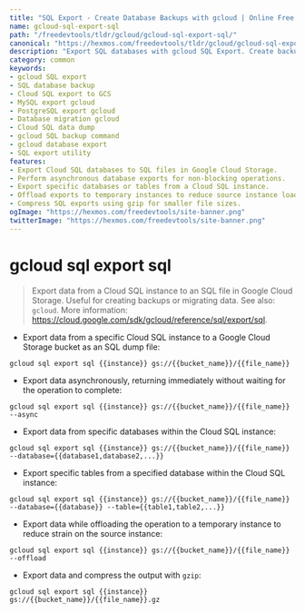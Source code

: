 ```yaml
---
title: "SQL Export - Create Database Backups with gcloud | Online Free DevTools by Hexmos"
name: gcloud-sql-export-sql
path: "/freedevtools/tldr/gcloud/gcloud-sql-export-sql/"
canonical: "https://hexmos.com/freedevtools/tldr/gcloud/gcloud-sql-export-sql/"
description: "Export SQL databases with gcloud SQL Export. Create backups, migrate data, and manage database instances easily. Free online tool, no registration required."
category: common
keywords:
- gcloud SQL export
- SQL database backup
- Cloud SQL export to GCS
- MySQL export gcloud
- PostgreSQL export gcloud
- Database migration gcloud
- Cloud SQL data dump
- gcloud SQL backup command
- gcloud database export
- SQL export utility
features:
- Export Cloud SQL databases to SQL files in Google Cloud Storage.
- Perform asynchronous database exports for non-blocking operations.
- Export specific databases or tables from a Cloud SQL instance.
- Offload exports to temporary instances to reduce source instance load.
- Compress SQL exports using gzip for smaller file sizes.
ogImage: "https://hexmos.com/freedevtools/site-banner.png"
twitterImage: "https://hexmos.com/freedevtools/site-banner.png"
---
```


# gcloud sql export sql

> Export data from a Cloud SQL instance to an SQL file in Google Cloud Storage.
> Useful for creating backups or migrating data.
> See also: `gcloud`.
> More information: <https://cloud.google.com/sdk/gcloud/reference/sql/export/sql>.

- Export data from a specific Cloud SQL instance to a Google Cloud Storage bucket as an SQL dump file:

`gcloud sql export sql {{instance}} gs://{{bucket_name}}/{{file_name}}`

- Export data asynchronously, returning immediately without waiting for the operation to complete:

`gcloud sql export sql {{instance}} gs://{{bucket_name}}/{{file_name}} --async`

- Export data from specific databases within the Cloud SQL instance:

`gcloud sql export sql {{instance}} gs://{{bucket_name}}/{{file_name}} --database={{database1,database2,...}}`

- Export specific tables from a specified database within the Cloud SQL instance:

`gcloud sql export sql {{instance}} gs://{{bucket_name}}/{{file_name}} --database={{database}} --table={{table1,table2,...}}`

- Export data while offloading the operation to a temporary instance to reduce strain on the source instance:

`gcloud sql export sql {{instance}} gs://{{bucket_name}}/{{file_name}} --offload`

- Export data and compress the output with `gzip`:

`gcloud sql export sql {{instance}} gs://{{bucket_name}}/{{file_name}}.gz`
